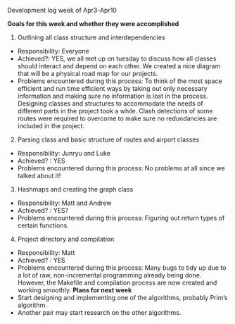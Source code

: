 ﻿Development log week of Apr3-Apr10

**Goals for this week and whether they were accomplished**
1. Outlining all class structure and interdependencies
* Responsibility: Everyone
* Achieved?: YES, we all met up on tuesday to discuss how all classes should interact and depend on each other. We created a nice diagram that will be a physical road map for our projects. 
* Problems encountered during this process: To think of the most space efficient and run time efficient ways by taking out only necessary information and making sure no information is lost in the process. Designing classes and structures to accommodate the needs of different parts in the project took a while. Clash detections of some routes were required to overcome to make sure no redundancies are included in the project. 


2. Parsing class and basic structure of routes and airport classes
* Responsibility: Junryu and Luke
* Achieved? : YES
* Problems encountered during this process: No problems at all since we talked about it!


3. Hashmaps and creating the graph class 
* Responsibility: Matt and Andrew
* Achieved? : YES?
* Problems encountered during this process: Figuring out return types of certain functions. 


4. Project directory and compilation
* Responsibility: Matt
* Achieved? : YES
* Problems encountered during this process: Many bugs to tidy up due to a lot of raw, non-incremental programming already being done. However, the Makefile and compilation process are now created and working smoothly.
**Plans for next week**
* Start designing and implementing one of the algorithms, probably Prim’s algorithm. 
* Another pair may start research on the other algorithms. 